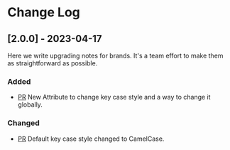 # Change Log

## [2.0.0] - 2023-04-17

Here we write upgrading notes for brands. It's a team effort to make them as
straightforward as possible.

### Added
- [PR](https://github.com/Victorvhn/uri-query-string-composer/pull/5)
  New Attribute to change key case style and a way to change it globally.

### Changed
- [PR](https://github.com/Victorvhn/uri-query-string-composer/pull/5)
  Default key case style changed to CamelCase.